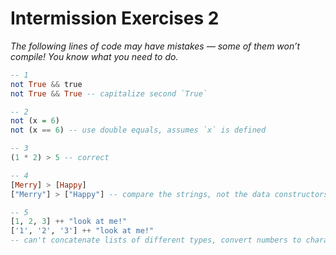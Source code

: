 # Intermission Exercises 2

_The following lines of code may have mistakes — some of them won’t compile!
You know what you need to do._

```hs
-- 1
not True && true
not True && True -- capitalize second `True`

-- 2
not (x = 6)
not (x == 6) -- use double equals, assumes `x` is defined

-- 3
(1 * 2) > 5 -- correct

-- 4
[Merry] > [Happy]
["Merry"] > ["Happy"] -- compare the strings, not the data constructors

-- 5
[1, 2, 3] ++ "look at me!"
['1', '2', '3'] ++ "look at me!"
-- can't concatenate lists of different types, convert numbers to characters
```
